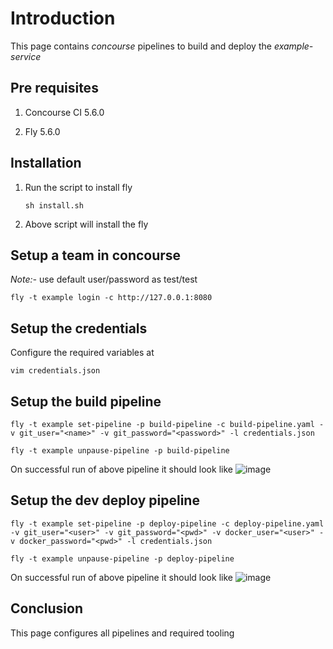 # Introduction
  This page contains *concourse* pipelines to build and deploy the *example-service*
## Pre requisites
   1. Concourse CI 5.6.0

   2. Fly 5.6.0
## Installation

   1. Run the script to install fly

      ```
      sh install.sh
      ```

   2. Above script will install the fly
   
## Setup a team in concourse

   *Note:-* use default user/password as test/test

   ```
   fly -t example login -c http://127.0.0.1:8080
   ```
## Setup the credentials
   Configure the required variables at

   ```
   vim credentials.json
   ```
   
## Setup the build pipeline
   
   ```
   fly -t example set-pipeline -p build-pipeline -c build-pipeline.yaml -v git_user="<name>" -v git_password="<password>" -l credentials.json
   ```

   ```
   fly -t example unpause-pipeline -p build-pipeline
   ```

   On successful run of above pipeline it should look like
   ![image](https://drive.google.com/uc?export=view&id=1lG-hFq-5iFiZObaWXxjI_OK6QJXriGe9)
   
## Setup the dev deploy pipeline

   ```
   fly -t example set-pipeline -p deploy-pipeline -c deploy-pipeline.yaml -v git_user="<user>" -v git_password="<pwd>" -v docker_user="<user>" -v docker_password="<pwd>" -l credentials.json
   ```

   ```
   fly -t example unpause-pipeline -p deploy-pipeline
   ```

   On successful run of above pipeline it should look like
   ![image](https://drive.google.com/uc?export=view&id=12cLNz0aFt8wnCOlPGbySfQoIQ2Y2BGxB)
## Conclusion
   This page configures all pipelines and required tooling